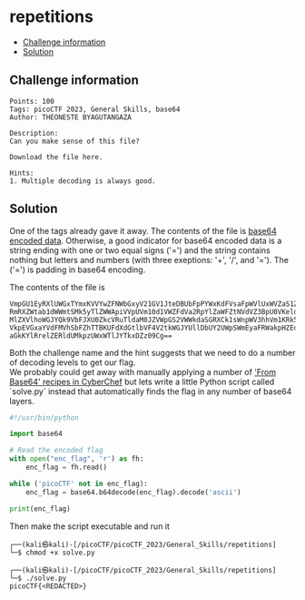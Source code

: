 # repetitions

- [Challenge information](repetitions.md#challenge-information)
- [Solution](repetitions.md#solution)

## Challenge information
```
Points: 100
Tags: picoCTF 2023, General Skills, base64
Author: THEONESTE BYAGUTANGAZA

Description:
Can you make sense of this file?

Download the file here.

Hints:
1. Multiple decoding is always good.
```

## Solution

One of the tags already gave it away. The contents of the file is [base64 encoded data](https://en.wikipedia.org/wiki/Base64). 
Otherwise, a good indicator for base64 encoded data is a string ending with one or two equal signs ('=')
and the string contains nothing but letters and numbers (with three exeptions: '+', '/', and '='). The ('=') is padding in base64 encoding.

The contents of the file is
```
VmpGU1EyRXlUWGxTYmxKVVYwZFNWbGxyV21GV1JteDBUbFpPYWxKdFVsaFpWVlUxWVZaS1ZWWnVh
RmRXZWtab1dWWmtSMk5yTlZWWApiVVpUVm10d1VWZFdVa2RpYlZaWFZtNVdVZ3BpU0VKeldWUkNk
MlZXVlhoWGJYQk9VbFJXU0ZkcVRuTldaM0JZVWpGS2VWWkdaSGRXCk1sWnpWV3hhVm1KRk5XOVVW
VkpEVGxaYVdFMVhSbFZhTTBKUFdXdGtlbVF4V2tkWGJYUllDbUY2UWpSWmEyaFRWakpHZEdWRlZs
aGkKYlRrelZERldUMkpzUWxWTlJYTkxDZz09Cg==
```

Both the challenge name and the hint suggests that we need to do a number of decoding levels to get our flag.  
We probably could get away with manually applying a number of ['From Base64' recipes in CyberChef](https://gchq.github.io/CyberChef/#recipe=From_Base64('A-Za-z0-9%2B/%3D',true,false)) but lets write a little Python script called `solve.py` instead that automatically finds the flag in any number of base64 layers.
```python
#!/usr/bin/python

import base64

# Read the encoded flag
with open("enc_flag", 'r') as fh:
    enc_flag = fh.read()

while ('picoCTF' not in enc_flag):
    enc_flag = base64.b64decode(enc_flag).decode('ascii')

print(enc_flag)
```

Then make the script executable and run it
```
┌──(kali㉿kali)-[/picoCTF/picoCTF_2023/General_Skills/repetitions]
└─$ chmod +x solve.py

┌──(kali㉿kali)-[/picoCTF/picoCTF_2023/General_Skills/repetitions]
└─$ ./solve.py       
picoCTF{<REDACTED>}
```

